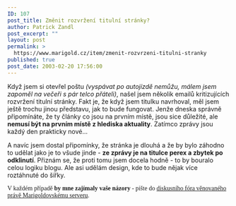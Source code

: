 ```yaml
---
ID: 107
post_title: Změnit rozvržení titulní stránky?
author: Patrick Zandl
post_excerpt: ""
layout: post
permalink: >
  https://www.marigold.cz/item/zmenit-rozvrzeni-titulni-stranky
published: true
post_date: 2003-02-20 17:56:00
---
```

<P>Když jsem si otevřel poštu<EM> (vyspávat po autojízdě nemůžu, málem jsem zapoměl na večeři s pár telco přáteli)</EM>, našel jsem několik emailů kritizujících rozvržení titulní stránky. Fakt je, že když jsem titulku navrhoval, měl jsem ještě trochu jinou představu, jak to bude fungovat. Jenže dneska správně připomínáte, že ty články co jsou na prvním místě, jsou sice důležité, ale <STRONG>nemusí být na prvním místě z hlediska aktuality</STRONG>. Zatímco zprávy jsou každý den prakticky nové... </P>
<P>A navíc jsem dostal připomínky, že stránka je dlouhá a že by bylo záhodno to udělat jako je to všude jinde - <STRONG>ze zprávy je na titulce perex a zbytek po odklinutí</STRONG>. Přiznám se, že proti tomu jsem docela hodně - to by bouralo celou logiku blogu. Ale asi udělám design, kde to bude nějak více roztáhnuté do šířky. </P>
<P><FONT face=Times>V každém případě <STRONG>by mne zajímaly vaše názory</STRONG> - pište do <A href="#" target=_blank>diskusního fóra věnovaného právě Marigoldovskému serveru</A>. </FONT></P>